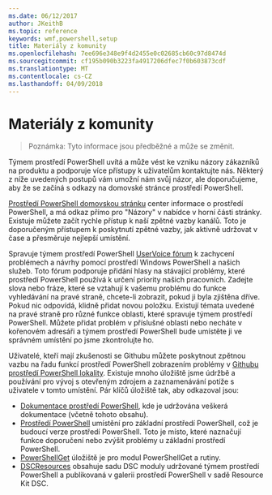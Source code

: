 ```yaml
---
ms.date: 06/12/2017
author: JKeithB
ms.topic: reference
keywords: wmf,powershell,setup
title: Materiály z komunity
ms.openlocfilehash: 7ee696e348e9f4d2455e0c02685cb60c97d8474d
ms.sourcegitcommit: cf195b090b3223fa4917206dfec7f0b603873cdf
ms.translationtype: MT
ms.contentlocale: cs-CZ
ms.lasthandoff: 04/09/2018
---
```

# <a name="community-resources"></a>Materiály z komunity #
> Poznámka: Tyto informace jsou předběžné a může se změnit.

Týmem prostředí PowerShell uvítá a může vést ke vzniku názory zákazníků na produktu a podporuje více přístupy k uživatelům kontaktujte nás.
Některý z níže uvedených postupů vám umožní nám svůj názor, ale doporučujeme, aby že se začíná s odkazy na domovské stránce prostředí PowerShell.

[Prostředí PowerShell domovskou stránku](https://microsoft.com/powershell) center informace o prostředí PowerShell, a má odkaz přímo pro "Názory" v nabídce v horní části stránky.
Existuje můžete začít rychle přístup k naší zpětné vazby kanálů.
Toto je doporučeným přístupem k poskytnutí zpětné vazby, jak aktivně udržovat v čase a přesměruje nejlepší umístění.

Spravuje týmem prostředí PowerShell [UserVoice fórum](https://windowsserver.uservoice.com/forums/301869-powershell/) k zachycení problémech a návrhy pomocí prostředí Windows PowerShell a našich služeb.
Toto fórum podporuje přidání hlasy na stávající problémy, které prostředí PowerShell používá k určení priority našich pracovních.
Zadejte slova nebo fráze, které se vztahují k vašemu problému do funkce vyhledávání na pravé straně, chcete-li zobrazit, pokud ji byla zjištěna dříve.
Pokud nic odpovídá, klidně přidat novou položku.
Existují témata uvedené na pravé straně pro různé funkce oblasti, které spravuje týmem prostředí PowerShell.
Můžete přidat problém v příslušné oblasti nebo necháte v kořenovém adresáři a týmem prostředí PowerShell bude umístěte ji ve správném umístění po jsme zkontrolujte ho.

Uživatelé, kteří mají zkušenosti se Githubu můžete poskytnout zpětnou vazbu na řadu funkcí prostředí PowerShell zobrazením problémy v [Githubu prostředí PowerShell lokality](https://github.com/powershell).
Existuje mnoho úložiště jsme údržbě a používání pro vývoj s otevřeným zdrojem a zaznamenávání potíže s uživatele v tomto umístění.
Pár klíčů úložiště tak, aby odkazoval jsou:

* [Dokumentace prostředí PowerShell](https://github.com/PowerShell/powershell-docs), kde je udržována veškerá dokumentace (včetně tohoto obsahu).
* [Prostředí PowerShell](https://github.com/PowerShell/powershell) umístění pro základní prostředí PowerShell, což je budoucí verze prostředí PowerShell.
Toto je místo, které naznačují funkce doporučení nebo zvýšit problémy u základní prostředí PowerShell.
* [PowerShellGet](https://github.com/PowerShell/powershellget) úložiště je pro modul PowerShellGet a rutiny.
* [DSCResources](https://github.com/PowerShell/DscResources) obsahuje sadu DSC moduly udržované týmem prostředí PowerShell a publikovaná v galerii prostředí PowerShell v sadě Resource Kit DSC.